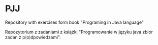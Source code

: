 PJJ
===
Repository with exercises form book "Programing in Java language"

Repozytorium z zadaniami z książki "Programowanie w języku java zbior zadan z p(o)dpowiedzami".
